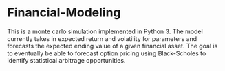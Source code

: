 # Financial-Modeling
This is a monte carlo simulation implemented in Python 3. 
The model currently takes in expected return and volatility for parameters and forecasts the expected ending value of a given financial asset.
The goal is to eventually be able to forecast option pricing using Black-Scholes to identify statistical arbitrage opportunities. 
